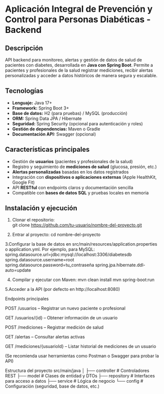 # Aplicación Integral de Prevención y Control para Personas Diabéticas - Backend

## Descripción
API backend para monitoreo, alertas y gestión de datos de salud de pacientes con diabetes, desarrollada en **Java con Spring Boot**. Permite a pacientes y profesionales de la salud registrar mediciones, recibir alertas personalizadas y acceder a datos históricos de manera segura y escalable.

## Tecnologías
- **Lenguaje:** Java 17+  
- **Framework:** Spring Boot 3+  
- **Base de datos:** H2 (para pruebas) / MySQL (producción)  
- **ORM:** Spring Data JPA / Hibernate  
- **Seguridad:** Spring Security (opcional para autenticación y roles)  
- **Gestión de dependencias:** Maven o Gradle  
- **Documentación API:** Swagger (opcional)

## Características principales
- Gestión de **usuarios** (pacientes y profesionales de la salud)  
- Registro y seguimiento de **mediciones de salud** (glucosa, presión, etc.)  
- **Alertas personalizadas** basadas en los datos registrados  
- Integración con **dispositivos o aplicaciones externas** (Apple HealthKit, Google Fit)  
- API **RESTful** con endpoints claros y documentación sencilla  
- Compatible con **bases de datos SQL** y pruebas locales en memoria  

## Instalación y ejecución

1. Clonar el repositorio:  
git clone https://github.com/tu-usuario/nombre-del-proyecto.git

2. Entrar al proyecto:
cd nombre-del-proyecto

3.Configurar la base de datos en src/main/resources/application.properties o application.yml. Por ejemplo, para MySQL:
spring.datasource.url=jdbc:mysql://localhost:3306/diabetesdb
spring.datasource.username=root
spring.datasource.password=tu_contraseña
spring.jpa.hibernate.ddl-auto=update

4. Compilar y ejecutar con Maven:
mvn clean install
mvn spring-boot:run


5.Acceder a la API (por defecto en http://localhost:8080)


Endpoints principales


POST /usuarios – Registrar un nuevo paciente o profesional


GET /usuarios/{id} – Obtener información de un usuario


POST /mediciones – Registrar medición de salud


GET /alertas – Consultar alertas activas


GET /mediciones/{usuarioId} – Listar historial de mediciones de un usuario


(Se recomienda usar herramientas como Postman o Swagger para probar la API)


Estructura del proyecto
src/main/java
│
├── controller     # Controladores REST
├── model          # Clases de entidad y DTOs
├── repository     # Interfaces para acceso a datos
├── service        # Lógica de negocio
└── config         # Configuración (seguridad, base de datos, etc.)


